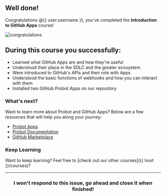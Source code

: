 ## Well done!

Congratulations @{{ user.username }}, you've completed the **Introduction to GitHub Apps** course!

![congratulations](https://octodex.github.com/images/welcometocat.png)

## During this course you successfully:

- Learned what GitHub Apps are and how they're useful
- Understood their place in the SDLC and the greater ecosystem
- Were introduced to GitHub's APIs and their role with Apps
- Understood the basic functions of webhooks and how you can interact with them
- Installed two GitHub Probot Apps on our repository


### What's next?

Want to learn more about Probot and GitHub Apps? Below are a few resources that will help you along your journey:
- [Probot Apps](https://probot.github.io/apps/)
- [Probot Documentation](https://probot.github.io/docs/)
- [GitHub Marketplace](https://github.com/marketplace)

### Keep Learning

Want to keep learning? Feel free to [check out our other courses]({{ host }}/courses)?

<hr>
<h3 align="center">I won't respond to this issue, go ahead and close it when finished!</h3>
